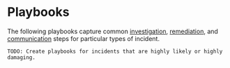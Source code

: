 # Playbooks

The following playbooks capture common [investigation](#investigate), [remediation](#remediate), and [communication](#communicate) steps for particular types of incident.

`TODO: Create playbooks for incidents that are highly likely or highly damaging.`

